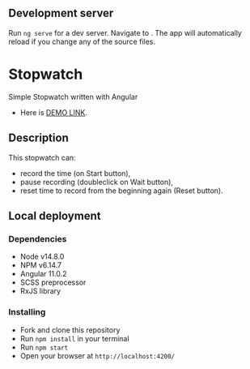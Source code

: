 ## Development server

Run `ng serve` for a dev server. Navigate to . The app will automatically reload if you change any of the source files.

# Stopwatch

Simple Stopwatch written with Angular

- Here is [DEMO LINK](https://yazheviks.github.io/stopwatch/).

## Description

This stopwatch can:
- record the time (on Start button), 
- pause recording (doubleclick on Wait button),
- reset time to record from the beginning again (Reset button).

## Local deployment

### Dependencies
* Node v14.8.0
* NPM v6.14.7
* Angular 11.0.2
* SCSS preprocessor
* RxJS library

### Installing
* Fork and clone this repository
* Run `npm install` in your terminal
* Run `npm start`
* Open your browser at `http://localhost:4200/`
